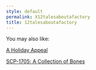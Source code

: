 ```yaml
---
style: default
permalink: X12talesaboutafactory
title: 12talesaboutafactory
---
```

You may also like:

[A Holiday Appeal](http://scp-wiki.net/a-holiday-appeal)

[SCP-1705: A Collection of Bones](http://scp-wiki.net/scp-1705)
